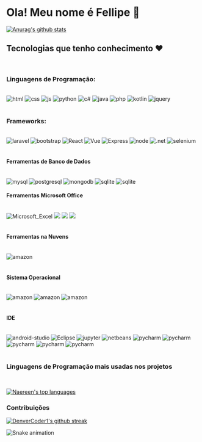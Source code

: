 # Ola! Meu nome é Fellipe 👋 

[![Anurag's github stats](https://github-readme-stats.vercel.app/api?username=Fellipe123&theme=blue-green)](https://github.com/anuraghazra/github-readme-stats)

## Tecnologias que tenho conhecimento ❤️
<br>

### Linguagens de Programação:
<br>

<div style="display: inline_block">
   <img alt="html" 
        src="https://img.shields.io/badge/HTML-239120?style=for-the-badge&logo=html5&logoColor=white" />
   <img alt="css" 
        src="https://img.shields.io/badge/CSS-239120?&style=for-the-badge&logo=css3&logoColor=white" />
   <img alt="js" 
        src="https://img.shields.io/badge/JavaScript-F7DF1E?style=for-the-badge&logo=javascript&logoColor=black" />
   <img alt="python" 
        src="https://img.shields.io/badge/Python-14354C?style=for-the-badge&logo=python&logoColor=white" />
   <img alt="c#" 
        src="https://img.shields.io/badge/C%23-239120?style=for-the-badge&logo=c-sharp&logoColor=white" /> 
    <img alt="java" 
         src="https://img.shields.io/badge/Java-ED8B00?style=for-the-badge&logo=java&logoColor=white" />              
    <img alt="php" 
         src="https://img.shields.io/badge/PHP-777BB4?style=for-the-badge&logo=php&logoColor=white" />
    <img alt="kotlin" 
         src="https://img.shields.io/badge/Kotlin-0095D5?&style=for-the-badge&logo=kotlin&logoColor=white" />
    <img alt="jquery" 
         src="https://img.shields.io/badge/jQuery-0769AD?style=for-the-badge&logo=jquery&logoColor=white" /> 
</div>
<br>

### Frameworks:
<br>

<div style="display: inline_block">
      <img alt="laravel" 
           src="https://img.shields.io/badge/Laravel-FF2D20?style=for-the-badge&logo=laravel&logoColor=white" /> 
      <img alt="bootstrap" 
           src="https://img.shields.io/badge/Bootstrap-563D7C?style=for-the-badge&logo=bootstrap&logoColor=white " /> 
       <img alt="React" 
            src="https://img.shields.io/badge/React-20232A?style=for-the-badge&logo=react&logoColor=61DAFB" />
     <img alt="Vue" 
          src="https://img.shields.io/badge/Vue.js-35495E?style=for-the-badge&logo=vue.js&logoColor=4FC08D" />  
     <img alt="Express" 
          src="https://img.shields.io/badge/Express.js-404D59?style=for-the-badge" />
     <img alt="node" 
          src="https://img.shields.io/badge/Node.js-43853D?style=for-the-badge&logo=node.js&logoColor=white" />
     <img alt=".net" 
         src="https://img.shields.io/badge/.NET-5C2D91?style=for-the-badge&logo=.net&logoColor=white" />
     <img alt="selenium" 
         src="https://img.shields.io/badge/-selenium-%43B02A?style=for-the-badge&logo=selenium&logoColor=white" />
</div>
<br>

#### Ferramentas de Banco de Dados
<br>

<div style="display: inline_block">
   <img alt="mysql" 
        src="https://img.shields.io/badge/MySQL-00000F?style=for-the-badge&logo=mysql&logoColor=white" /> 
   <img alt="postgresql" 
        src="https://img.shields.io/badge/PostgreSQL-316192?style=for-the-badge&logo=postgresql&logoColor=white" /> 
   <img alt="mongodb" 
        src="https://img.shields.io/badge/MongoDB-4EA94B?style=for-the-badge&logo=mongodb&logoColor=white" />      
   <img alt="sqlite" 
        src="https://img.shields.io/badge/SQLite-07405E?style=for-the-badge&logo=sqlite&logoColor=white" />  
   <img alt="sqlite" 
        src="https://img.shields.io/badge/MariaDB-003545?style=for-the-badge&logo=mariadb&logoColor=white " />  
</div>

#### Ferramentas Microsoft Office
<br>

<div style="display: inline_block">
   <img alt="Microsoft_Excel" src="https://img.shields.io/badge/Microsoft_Excel-217346?style=for-the-badge&logo=microsoft-excel&logoColor=white" />

  <img art="Microsoft_PowerPoint" src="https://img.shields.io/badge/Microsoft_PowerPoint-B7472A?style=for-the-badge&logo=microsoft-powerpoint&logoColor=white" />
  
  <img art="Microsoft_Access" src="https://img.shields.io/badge/Microsoft_Access-A4373A?style=for-the-badge&logo=microsoft-access&logoColor=white" />

  <img art="Microsoft_Word" src="https://img.shields.io/badge/Microsoft_Word-2B579A?style=for-the-badge&logo=microsoft-word&logoColor=white" />
 
</div>
<br>

#### Ferramentas na Nuvens
<br>

<div style="display: inline_block">
    <img alt="amazon" 
         src="https://img.shields.io/badge/Amazon_AWS-232F3E?style=for-the-badge&logo=amazon-aws&logoColor=white" />   

</div>
<br>

#### Sistema Operacional
<br>

<div style="display: inline_block">
    <img alt="amazon" 
         src="https://img.shields.io/badge/Linux-FCC624?style=for-the-badge&logo=linux&logoColor=black" />   
    <img alt="amazon" 
         src="https://img.shields.io/badge/Windows-0078D6?style=for-the-badge&logo=windows&logoColor=white" />
    <img alt="amazon" 
         src="https://img.shields.io/badge/Android-3DDC84?style=for-the-badge&logo=android&logoColor=white" />

</div>
<br>

#### IDE
<br>

<div style="display: inline_block">
    <img alt="android-studio" 
         src="https://img.shields.io/badge/Android%20Studio-3DDC84.svg?style=for-the-badge&logo=android-studio&logoColor=white" />   
    <img alt="Eclipse" 
         src="https://img.shields.io/badge/Eclipse-FE7A16.svg?style=for-the-badge&logo=Eclipse&logoColor=white" />
    <img alt="jupyter" 
         src="https://img.shields.io/badge/jupyter-%23FA0F00.svg?style=for-the-badge&logo=jupyter&logoColor=white" />
    <img alt="netbeans" 
         src="https://img.shields.io/badge/NetBeansIDE-1B6AC6.svg?style=for-the-badge&logo=apache-netbeans-ide&logoColor=white" />
     <img alt="pycharm" 
          src="https://img.shields.io/badge/pycharm-143?style=for-the-badge&logo=pycharm&logoColor=black&color=black&labelColor=green" />
     <img alt="pycharm" 
          src="https://img.shields.io/badge/Spyder-838485?style=for-the-badge&logo=spyder%20ide&logoColor=maroon" />
    <img alt="pycharm" 
          src="https://img.shields.io/badge/sublime_text-%23575757.svg?style=for-the-badge&logo=sublime-text&logoColor=important" />      
    <img alt="pycharm" 
          src="https://img.shields.io/badge/Visual%20Studio%20Code-0078d7.svg?style=for-the-badge&logo=visual-studio-code&logoColor=white" />  
    <img alt="pycharm" 
          src="https://img.shields.io/badge/Visual%20Studio-5C2D91.svg?style=for-the-badge&logo=visual-studio&logoColor=white" />          
</div>
<br>

### Linguagens de Programação mais usadas nos projetos 
<br>

[![Naereen's top languages](https://github-readme-stats.vercel.app/api/top-langs/?username=Fellipe123&theme=blue-green)](https://github.com/anuraghazra/github-readme-stats)

### Contribuições

[![DenverCoder1's github streak](https://github-readme-streak-stats.herokuapp.com/?user=Fellipe123&theme=blue-green)](https://github.com/DenverCoder1/github-readme-streak-stats)

![Snake animation](https://github.com/Fellipe123/Fellipe123/blob/output/github-contribution-grid-snake.svg)
